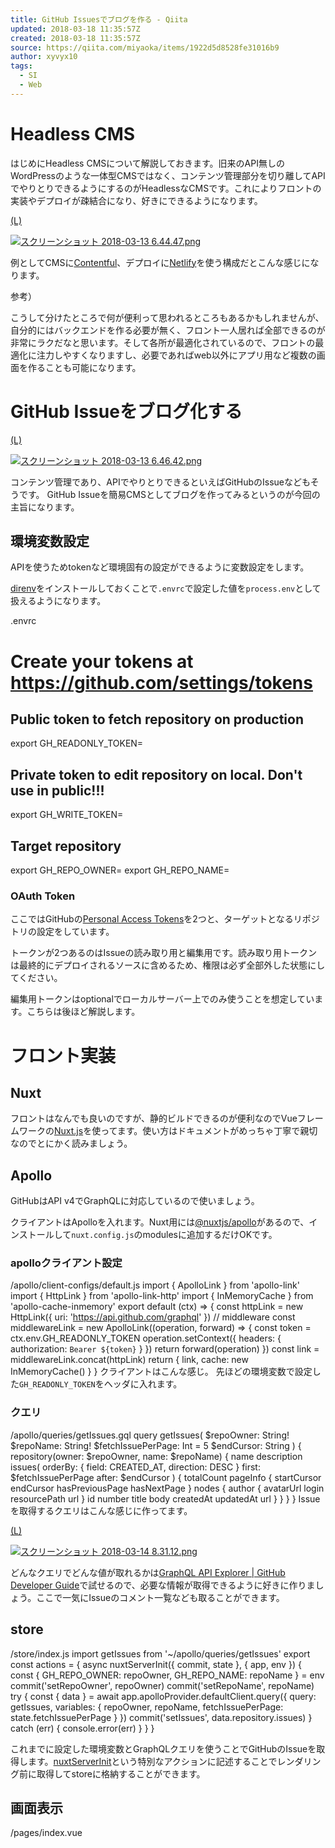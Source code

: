 ```yaml
---
title: GitHub Issuesでブログを作る - Qiita
updated: 2018-03-18 11:35:57Z
created: 2018-03-18 11:35:57Z
source: https://qiita.com/miyaoka/items/1922d5d8528fe31016b9
author: xyvyx10
tags:
  - SI
  - Web
---
```


# Headless CMS

はじめにHeadless CMSについて解説しておきます。旧来のAPI無しのWordPressのような一体型CMSではなく、コンテンツ管理部分を切り離してAPIでやりとりできるようにするのがHeadlessなCMSです。これによりフロントの実装やデプロイが疎結合になり、好きにできるようになります。

[(L)](https://camo.qiitausercontent.com/c7be5efbbd3a9fea2aee20dbcfa6bf67c0b669df/68747470733a2f2f71696974612d696d6167652d73746f72652e73332e616d617a6f6e6177732e636f6d2f302f3131373734332f31633735636162332d356430352d313632662d396237342d6661366130643038356139392e706e67)

[![スクリーンショット 2018-03-13 6.44.47.png](../_resources/68747470733a2f2f71696974612d696d6167652d73746f72652e73332e616d617a6f6e6177732e636f6d2f302f3131373734332f31633735636162332d356430352d313632662d396237342d6661366130643038356139392e706e67.png)](https://camo.qiitausercontent.com/c7be5efbbd3a9fea2aee20dbcfa6bf67c0b669df/68747470733a2f2f71696974612d696d6167652d73746f72652e73332e616d617a6f6e6177732e636f6d2f302f3131373734332f31633735636162332d356430352d313632662d396237342d6661366130643038356139392e706e67)

例としてCMSに[Contentful](https://www.contentful.com/)、デプロイに[Netlify](https://www.netlify.com/)を使う構成だとこんな感じになります。

参考）

こうして分けたところで何が便利って思われるところもあるかもしれませんが、自分的にはバックエンドを作る必要が無く、フロント一人居れば全部できるのが非常にラクだなと思います。そして各所が最適化されているので、フロントの最適化に注力しやすくなりますし、必要であればweb以外にアプリ用など複数の画面を作ることも可能になります。

# GitHub Issueをブログ化する

[(L)](https://camo.qiitausercontent.com/c745f6150c2e762e83fbc312790b5180ff6d3db4/68747470733a2f2f71696974612d696d6167652d73746f72652e73332e616d617a6f6e6177732e636f6d2f302f3131373734332f63383838326664662d666666392d636636612d306463652d6634356165353333646466652e706e67)

[![スクリーンショット 2018-03-13 6.46.42.png](../_resources/68747470733a2f2f71696974612d696d6167652d73746f72652e73332e616d617a6f6e6177732e636f6d2f302f3131373734332f63383838326664662d666666392d636636612d306463652d6634356165353333646466652e706e67.png)](https://camo.qiitausercontent.com/c745f6150c2e762e83fbc312790b5180ff6d3db4/68747470733a2f2f71696974612d696d6167652d73746f72652e73332e616d617a6f6e6177732e636f6d2f302f3131373734332f63383838326664662d666666392d636636612d306463652d6634356165353333646466652e706e67)

コンテンツ管理であり、APIでやりとりできるといえばGitHubのIssueなどもそうです。
GitHub Issueを簡易CMSとしてブログを作ってみるというのが今回の主旨になります。

## 環境変数設定

APIを使うためtokenなど環境固有の設定ができるように変数設定をします。

[direnv](https://github.com/direnv/direnv)をインストールしておくことで`.envrc`で設定した値を`process.env`として扱えるようになります。

.envrc

# Create your tokens at https://github.com/settings/tokens

## Public token to fetch repository on production

export GH_READONLY_TOKEN=

## Private token to edit repository on local. Don't use in public!!!

export GH_WRITE_TOKEN=

## Target repository

export GH_REPO_OWNER=
export GH_REPO_NAME=

### OAuth Token

ここではGitHubの[Personal Access Tokens](https://github.com/settings/tokens)を2つと、ターゲットとなるリポジトリの設定をしています。

トークンが2つあるのはIssueの読み取り用と編集用です。読み取り用トークンは最終的にデプロイされるソースに含めるため、権限は必ず全部外した状態にしてください。

編集用トークンはoptionalでローカルサーバー上でのみ使うことを想定しています。こちらは後ほど解説します。

# フロント実装

## Nuxt

フロントはなんでも良いのですが、静的ビルドできるのが便利なのでVueフレームワークの[Nuxt.js](https://nuxtjs.org/)を使ってます。使い方はドキュメントがめっちゃ丁寧で親切なのでとにかく読みましょう。

## Apollo

GitHubはAPI v4でGraphQLに対応しているので使いましょう。

クライアントはApolloを入れます。Nuxt用には[@nuxtjs/apollo](https://github.com/nuxt-community/apollo-module)があるので、インストールして`nuxt.config.js`のmodulesに追加するだけOKです。

### apolloクライアント設定

/apollo/client-configs/default.js
import { ApolloLink } from 'apollo-link'
import { HttpLink } from 'apollo-link-http'
import { InMemoryCache } from 'apollo-cache-inmemory'
export default (ctx) => {
const httpLink = new HttpLink({ uri: 'https://api.github.com/graphql' })
// middleware
const middlewareLink = new ApolloLink((operation, forward) => {
const token = ctx.env.GH_READONLY_TOKEN
operation.setContext({
headers: { authorization: `Bearer ${token}` }
})
return forward(operation)
})
const link = middlewareLink.concat(httpLink)
return {
link,
cache: new InMemoryCache()
}
}
クライアントはこんな感じ。
先ほどの環境変数で設定した`GH_READONLY_TOKEN`をヘッダに入れます。

### クエリ

/apollo/queries/getIssues.gql
query getIssues(
$repoOwner: String!
$repoName: String!
$fetchIssuePerPage: Int = 5
$endCursor: String
) {
repository(owner: $repoOwner, name: $repoName) {
name
description
issues(
orderBy: { field: CREATED_AT, direction: DESC }
first: $fetchIssuePerPage
after: $endCursor
) {
totalCount
pageInfo {
startCursor
endCursor
hasPreviousPage
hasNextPage
}
nodes {
author {
avatarUrl
login
resourcePath
url
}
id
number
title
body
createdAt
updatedAt
url
}
}
}
}
Issueを取得するクエリはこんな感じに作ってます。

[(L)](https://camo.qiitausercontent.com/ccdbee2f17d22bff5c55ce31fbfcc7e13f2cdab7/68747470733a2f2f71696974612d696d6167652d73746f72652e73332e616d617a6f6e6177732e636f6d2f302f3131373734332f33653437323539392d316336662d323261322d303062342d3165333365366635343434342e706e67)

[![スクリーンショット 2018-03-14 8.31.12.png](../_resources/68747470733a2f2f71696974612d696d6167652d73746f72652e73332e616d617a6f6e6177732e636f6d2f302f3131373734332f33653437323539392d316336662d323261322d303062342d3165333365366635343434342e706e67.png)](https://camo.qiitausercontent.com/ccdbee2f17d22bff5c55ce31fbfcc7e13f2cdab7/68747470733a2f2f71696974612d696d6167652d73746f72652e73332e616d617a6f6e6177732e636f6d2f302f3131373734332f33653437323539392d316336662d323261322d303062342d3165333365366635343434342e706e67)

どんなクエリでどんな値が取れるかは[GraphQL API Explorer | GitHub Developer Guide](https://developer.github.com/v4/explorer/)で試せるので、必要な情報が取得できるように好きに作りましょう。ここで一気にIssueのコメント一覧なども取ることができます。

## store

/store/index.js
import getIssues from '~/apollo/queries/getIssues'
export const actions = {
async nuxtServerInit({ commit, state }, { app, env }) {
const { GH_REPO_OWNER: repoOwner, GH_REPO_NAME: repoName } = env
commit('setRepoOwner', repoOwner)
commit('setRepoName', repoName)
try {
const { data } = await app.apolloProvider.defaultClient.query({
query: getIssues,
variables: {
repoOwner,
repoName,
fetchIssuePerPage: state.fetchIssuePerPage
}
})
commit('setIssues', data.repository.issues)
} catch (err) {
console.error(err)
}
}
}

これまでに設定した環境変数とGraphQLクエリを使うことでGitHubのIssueを取得します。[nuxtServerInit](https://ja.nuxtjs.org/guide/vuex-store/#nuxtserverinit-%E3%82%A2%E3%82%AF%E3%82%B7%E3%83%A7%E3%83%B3)という特別なアクションに記述することでレンダリング前に取得してstoreに格納することができます。

## 画面表示

/pages/index.vue
<template>
<section class="container">
<header>
<h2>Issues</h2>
<small>count: {{totalCount}}</small>
</header>
<entry-item
v-for="post in nodes"
:key="post.id"
:post="post"
/>
<no-ssr>
<infinite-loading @infinite="loadMore" ref="infiniteLoading">
<span slot="no-results">
no more articles
</span>
<span slot="no-more">
no more articles
</span>
</infinite-loading>
</no-ssr>
<div class="page">
{{nodes.length}} / {{totalCount}}
</div>
</section>
</template>
<script>
import { mapState, mapMutations } from 'vuex'
import getIssues from '~/apollo/queries/getIssues'
import EntryItem from '~/components/EntryItem.vue'
export default {
components: {
EntryItem
},
computed: {
...mapState([
'repoOwner',
'repoName',
'fetchIssuePerPage',
'totalCount',
'nodes',
'pageInfo'
])
},
storeに格納したissue一覧を表示してます。このへんは好きにやりましょう。
Issue本文はmarkdownになってるので`vue-markdown`に突っ込めばHTMLになります。

ページングはページ下部にinfinite loadingをつけてスクロールで追加読み込みしてます。[vue-infinite-loading](https://github.com/PeachScript/vue-infinite-loading)はSSRでエラーになるので、no-ssrタグで括ることで回避してます。

## (optional) ローカルからIssue編集する

[(L)](https://camo.qiitausercontent.com/7948eb9cf93b3086d0d6ae2e05ee2f8443c25d40/68747470733a2f2f71696974612d696d6167652d73746f72652e73332e616d617a6f6e6177732e636f6d2f302f3131373734332f66363234386665372d623263612d643533622d373730362d6336613566363830616666332e676966)

[![2.gif](../_resources/68747470733a2f2f71696974612d696d6167652d73746f72652e73332e616d617a6f6e6177732e636f6d2f302f3131373734332f66363234386665372d623263612d643533622d373730362d6336613566363830616666332e676966.gif)](https://camo.qiitausercontent.com/7948eb9cf93b3086d0d6ae2e05ee2f8443c25d40/68747470733a2f2f71696974612d696d6167652d73746f72652e73332e616d617a6f6e6177732e636f6d2f302f3131373734332f66363234386665372d623263612d643533622d373730362d6336613566363830616666332e676966)

GitHubのIssues画面だけじゃなくて、自サイトの画面で内容更新したほうが見た目の確認など楽なので編集機能もつけてみました。
/components/EntryItem.vue
<div class="body" :class="{hasDiff}">
<section>
<vue-markdown
class="marked"
:source="previewBody"
:anchorAttributes="{
target: '_blank',
rel: 'noopener'
}"
/>
</section>
<transition name="fade">
<div
v-if="isEditing"
class="editor"
>
<textarea
v-model="editorBody"
:disabled="isCommiting"
/>
</div>
</transition>
<div class="edit-toggle" v-if="isDev">
<button @click="toggleEdit">{{isEditing ? 'プレビュー' : '編集'}}</button>
</div>
<transition name="edit-action">
<div class="edit-action" v-if="hasDiff">
<button
@click="discardEdit"
:disabled="isCommiting"
>変更を破棄</button>
/
<button
@click="saveEdit"
:disabled="isCommiting"
>保存</button>
</div>
</transition>
</div>
記事表示コンポーネントのこのへんでやってるのが編集機能です。
`v-if="isDev"`で、ローカルの開発環境でのみ編集ボタンを表示し、その場で編集できるようにしてます。

ここでIssue更新用に必要なのが先ほどoptionalで設定していた編集用トークンです。こちらのトークンには`public_repo`の権限を付加することでIssue編集が可能になります。（public環境にはデプロイしないでください）

GraphQLではIssueのmutationはどうもできないっぽかったので、REST APIを使ってます。

# Netlifyで継続的デプロイ

## 環境変数

ビルドに必要な変数をNetlifyにも設定します。

[(L)](https://camo.qiitausercontent.com/20ce0f6ab2dc80a3e8a84773e8f09b64118e857b/68747470733a2f2f71696974612d696d6167652d73746f72652e73332e616d617a6f6e6177732e636f6d2f302f3131373734332f34656536396235622d316631312d343363662d313532382d6435373263633233613363342e706e67)

[![スクリーンショット 2018-03-13 8.19.29.png](../_resources/68747470733a2f2f71696974612d696d6167652d73746f72652e73332e616d617a6f6e6177732e636f6d2f302f3131373734332f34656536396235622d316631312d343363662d313532382d6435373263633233613363342e706e67.png)](https://camo.qiitausercontent.com/20ce0f6ab2dc80a3e8a84773e8f09b64118e857b/68747470733a2f2f71696974612d696d6167652d73746f72652e73332e616d617a6f6e6177732e636f6d2f302f3131373734332f34656536396235622d316631312d343363662d313532382d6435373263633233613363342e706e67)

## Webhook

デプロイを発火させるために必要なのがWebhook設定です。

Netlifyでプロジェクトを作ると、対象Gitリポジトリの更新に応じてデプロイが行われるWebhookが自動的に追加されます。今回はこれとは別にIssueに更新があったとき用のWebhookも追加します。

[(L)](https://camo.qiitausercontent.com/6ded83d85ba01270b08c57fca3e132944b930b1d/68747470733a2f2f71696974612d696d6167652d73746f72652e73332e616d617a6f6e6177732e636f6d2f302f3131373734332f37623739326331632d653536352d336461302d613730392d3434373461646431316161612e706e67)

[![スクリーンショット 2018-03-13 8.25.58.png](../_resources/68747470733a2f2f71696974612d696d6167652d73746f72652e73332e616d617a6f6e6177732e636f6d2f302f3131373734332f37623739326331632d653536352d336461302d613730392d3434373461646431316161612e706e67.png)](https://camo.qiitausercontent.com/6ded83d85ba01270b08c57fca3e132944b930b1d/68747470733a2f2f71696974612d696d6167652d73746f72652e73332e616d617a6f6e6177732e636f6d2f302f3131373734332f37623739326331632d653536352d336461302d613730392d3434373461646431316161612e706e67)

まずNetlify側でhookのURLを作成し、

[(L)](https://camo.qiitausercontent.com/532c949cfc874e0fd2b591c807c0b8830465e004/68747470733a2f2f71696974612d696d6167652d73746f72652e73332e616d617a6f6e6177732e636f6d2f302f3131373734332f33356638366233612d333730392d383939372d303831622d6434336336616530663034632e706e67)

[![スクリーンショット 2018-03-13 8.22.48.png](../_resources/68747470733a2f2f71696974612d696d6167652d73746f72652e73332e616d617a6f6e6177732e636f6d2f302f3131373734332f33356638366233612d333730392d383939372d303831622d6434336336616530663034632e706e67.png)](https://camo.qiitausercontent.com/532c949cfc874e0fd2b591c807c0b8830465e004/68747470733a2f2f71696974612d696d6167652d73746f72652e73332e616d617a6f6e6177732e636f6d2f302f3131373734332f33356638366233612d333730392d383939372d303831622d6434336336616530663034632e706e67)

GitHubのリポジトリ設定からWebhookを追加し、Payload URLに先ほどのURLを記入、イベント一覧からIssue、Issue commentsを選択して設定します。

これでソースの更新とIssueの更新のどちらでも、最新の内容でビルドされたものが自動的にデプロイされるようになります。

# 作ったもの

はい。というわけで出来ましたね。詳しくはリポジトリとか見てください。

## リポジトリ

https://github.com/miyaoka/gh-blog

## デモサイト

https://gh-blog.netlify.com/

# そもそもの経緯

もともとazuさんがGitHub issue as blogについて話しているのを目にして、たしかにユースケースとしては「Issueそのものを見ればいいじゃん」となってしまうので微妙なんですが、まあGitHubのAPI使ってみる練習にちょうどいいかなーと実装してみた感じです。

# その他雑感

## カスタムフィールド

Issueだとタイトルと本文とラベルくらいしか設定できませんが、Front-matterで記述すればそのへんも設定できるとは思います。ただまあそういうフィールド欲しいなら素直にContentful使うのがいいなと思います。

まあどっちかっていうと既存のIssueがあってあくまでそのドキュメント化という用途にするべきなんでしょう。

## 下書き投稿

ラベルとか使って制御すれば出来ると思います。まあGitHub側では見えますが。

## コメント表示/投稿

実装すればできるはず